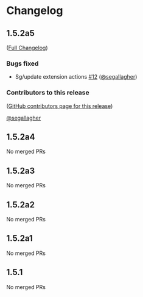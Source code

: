 # Changelog

<!-- <START NEW CHANGELOG ENTRY> -->

## 1.5.2a5

([Full Changelog](https://github.com/ASFOpenSARlab/opensarlab-extensions/compare/v1.5.2a4...d61bf76dd02fcd6a306fe2b9e5f0765a16d09f02))

### Bugs fixed

- Sg/update extension actions [#12](https://github.com/ASFOpenSARlab/opensarlab-extensions/pull/12) ([@segallagher](https://github.com/segallagher))

### Contributors to this release

([GitHub contributors page for this release](https://github.com/ASFOpenSARlab/opensarlab-extensions/graphs/contributors?from=2025-05-02&to=2025-05-07&type=c))

[@segallagher](https://github.com/search?q=repo%3AASFOpenSARlab%2Fopensarlab-extensions+involves%3Asegallagher+updated%3A2025-05-02..2025-05-07&type=Issues)

<!-- <END NEW CHANGELOG ENTRY> -->

## 1.5.2a4

No merged PRs

## 1.5.2a3

No merged PRs

## 1.5.2a2

No merged PRs

## 1.5.2a1

No merged PRs

## 1.5.1

No merged PRs
